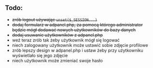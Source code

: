 ## Todo:
* ~~zrób logout używając `unset($_SESSION...)`~~
* ~~dodaj formularz w adpanel.php, za pomocą którego administrator będzie mógł dodawać nowych użytkowników do bazy danych~~
* ~~dodaj usuwanie użytkowników z adpanel.php~~
* weź teraz zrób tak żeby użytkownik mógł się logować 
* niech zalogowany użytkownik może ustawić sobie zdjęcie profilowe
* zrób lepszy design w adpanel.php i ustaw żeby przy użytkowniku wyświetlało się jego zdjęcie
* niech użytkownik może zmieniać swoje hasło 
